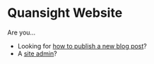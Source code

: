# Quansight Website

Are you...

- Looking for [how to publish a new blog post](how-to-publish-a-new-blog-post.md)?
- A [site admin](site-admin.md)?
